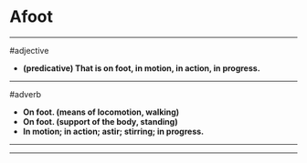 # Afoot
---
#adjective
- **(predicative) That is on foot, in motion, in action, in progress.**
---
#adverb
- **On foot. (means of locomotion, walking)**
- **On foot. (support of the body, standing)**
- **In motion; in action; astir; stirring; in progress.**
---
---
